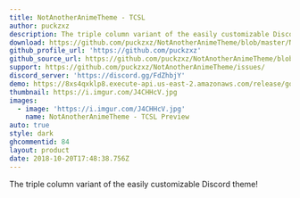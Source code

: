 ```yaml
---
title: NotAnotherAnimeTheme - TCSL
author: puckzxz
description: The triple column variant of the easily customizable Discord theme!
download: https://github.com/puckzxz/NotAnotherAnimeTheme/blob/master/NotAnotherAnimeThemeTCSL.theme.css
github_profile_url: 'https://github.com/puckzxz'
github_source_url: https://github.com/puckzxz/NotAnotherAnimeTheme/blob/master/NotAnotherAnimeThemeTCSL.theme.css
support: https://github.com/puckzxz/NotAnotherAnimeTheme/issues/
discord_server: 'https://discord.gg/FdZhbjY'
demo: https://8xs4qxklp8.execute-api.us-east-2.amazonaws.com/release/gorawgit?giturl=/puckzxz/NotAnotherAnimeTheme/master/NotAnotherAnimeThemeTCSL.theme.css
thumbnail: https://i.imgur.com/J4CHHcV.jpg
images:
  - image: 'https://i.imgur.com/J4CHHcV.jpg'
    name: NotAnotherAnimeTheme - TCSL Preview
auto: true
style: dark
ghcommentid: 84
layout: product
date: 2018-10-20T17:48:38.756Z
---
```

The triple column variant of the easily customizable Discord theme!